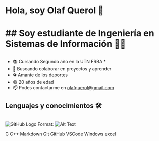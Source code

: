 # Hola, soy Olaf Querol 👋 <h1>  ## Soy estudiante de Ingeniería en Sistemas de Información 👨‍💻 <h2>  
  * 📚 Cursando Segundo año en la UTN FRBA *
  * 👯 Buscando colaborar en proyectos y aprender
  * ⚽ Amante de los deportes
  * 😄 20 años de edad
  * 📫 Podes contactarme en olafquerol@gmail.com
## Lenguajes y conocimientos 🛠 <h2> 
 
 ![GitHub Logo](/images/logo.png)
Format: ![Alt Text](url)
 
 
 C C++  Markdown Git GitHub VSCode  Windows excel

